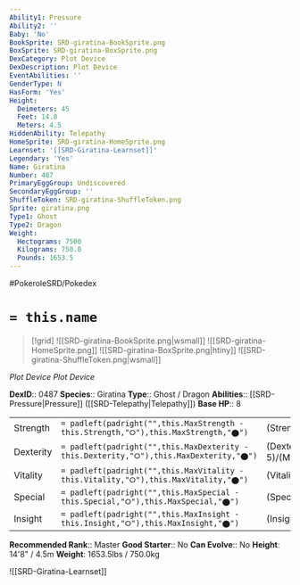 ```yaml
---
Ability1: Pressure
Ability2: ''
Baby: 'No'
BookSprite: SRD-giratina-BookSprite.png
BoxSprite: SRD-giratina-BoxSprite.png
DexCategory: Plot Device
DexDescription: Plot Device
EventAbilities: ''
GenderType: N
HasForm: 'Yes'
Height:
  Deimeters: 45
  Feet: 14.8
  Meters: 4.5
HiddenAbility: Telepathy
HomeSprite: SRD-giratina-HomeSprite.png
Learnset: '[[SRD-Giratina-Learnset]]'
Legendary: 'Yes'
Name: Giratina
Number: 487
PrimaryEggGroup: Undiscovered
SecondaryEggGroup: ''
ShuffleToken: SRD-giratina-ShuffleToken.png
Sprite: giratina.png
Type1: Ghost
Type2: Dragon
Weight:
  Hectograms: 7500
  Kilograms: 750.0
  Pounds: 1653.5
---
```


#PokeroleSRD/Pokedex

# `= this.name`

> [!grid]
> ![[SRD-giratina-BookSprite.png|wsmall]]
> ![[SRD-giratina-HomeSprite.png]]
> ![[SRD-giratina-BoxSprite.png|htiny]]
> ![[SRD-giratina-ShuffleToken.png|wsmall]]


*Plot Device*
*Plot Device*

**DexID**:: 0487
**Species**:: Giratina
**Type**:: Ghost / Dragon
**Abilities**:: [[SRD-Pressure|Pressure]] ([[SRD-Telepathy|Telepathy]])
**Base HP**:: 8

|           |                                                                                        |                                          |
| --------- | -------------------------------------------------------------------------------------- | ---------------------------------------- |
| Strength  | `= padleft(padright("",this.MaxStrength - this.Strength,"⭘"),this.MaxStrength,"⬤")`    | (Strength::6)/(MaxStrength::6)   |
| Dexterity | `= padleft(padright("",this.MaxDexterity - this.Dexterity,"⭘"),this.MaxDexterity,"⬤")` | (Dexterity:: 5)/(MaxDexterity::5) |
| Vitality  | `= padleft(padright("",this.MaxVitality - this.Vitality,"⭘"),this.MaxVitality,"⬤")`    | (Vitality::7)/(MaxVitality::7)   |
| Special   | `= padleft(padright("",this.MaxSpecial - this.Special,"⭘"),this.MaxSpecial,"⬤")`       | (Special::6)/(MaxSpecial::6)     |
| Insight   | `= padleft(padright("",this.MaxInsight - this.Insight,"⭘"),this.MaxInsight,"⬤")`       | (Insight::7)/(MaxInsight::7)     |


**Recommended Rank**:: Master
**Good Starter**:: No
**Can Evolve**:: No
**Height**: 14'8" / 4.5m
**Weight**: 1653.5lbs / 750.0kg

![[SRD-Giratina-Learnset]]